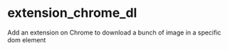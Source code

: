 # extension_chrome_dl
Add an extension on Chrome to download a bunch of image in a specific dom element
